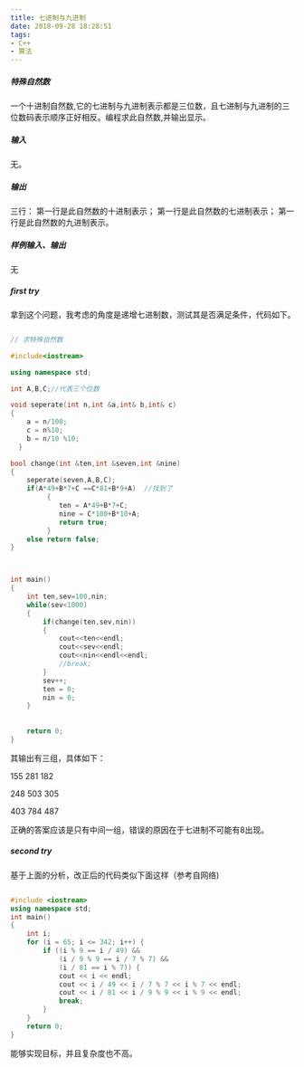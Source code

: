 ```yaml
---
title: 七进制与九进制
date: 2018-09-28 18:28:51
tags:
- C++
- 算法
---
```


#####  特殊自然数

一个十进制自然数,它的七进制与九进制表示都是三位数，且七进制与九进制的三位数码表示顺序正好相反。编程求此自然数,并输出显示。

<!--more-->

##### 输入

无。

##### 输出

三行：
第一行是此自然数的十进制表示；
第一行是此自然数的七进制表示；
第一行是此自然数的九进制表示。

##### 样例输入、输出

无

##### first try

拿到这个问题，我考虑的角度是递增七进制数，测试其是否满足条件，代码如下。

``` c++

// 求特殊自然数

#include<iostream>

using namespace std;

int A,B,C;//代表三个位数

void seperate(int n,int &a,int& b,int& c)
{
	a = n/100;
	c = n%10;
	b = n/10 %10;
  }  

bool change(int &ten,int &seven,int &nine)
{
	seperate(seven,A,B,C);
	if(A*49+B*7+C ==C*81+B*9+A)  //找到了
		 {
		 	ten = A*49+B*7+C;
		 	nine = C*100+B*10+A;
		 	return true;
		 }
	else return false;
}



int main()
{
	int ten,sev=100,nin;
	while(sev<1000)
	{
		if(change(ten,sev,nin))
		{
			cout<<ten<<endl;
			cout<<sev<<endl;
			cout<<nin<<endl<<endl;
			//break;
		}
		sev++;
		ten = 0;
		nin = 0;
	}
	
	
	return 0;
}

```

其输出有三组，具体如下：

155
281
182

248
503
305

403
784
487

正确的答案应该是只有中间一组，错误的原因在于七进制不可能有8出现。

##### second try

基于上面的分析，改正后的代码类似下面这样（参考自网络)

```C++

#include <iostream>
using namespace std;
int main()
{
    int i;
    for (i = 65; i <= 342; i++) {
        if ((i % 9 == i / 49) &&
            (i / 9 % 9 == i / 7 % 7) &&
            (i / 81 == i % 7)) {
            cout << i << endl;
            cout << i / 49 << i / 7 % 7 << i % 7 << endl;
            cout << i / 81 << i / 9 % 9 << i % 9 << endl;
            break;
        }
    }
    return 0;
}

```

能够实现目标，并且复杂度也不高。